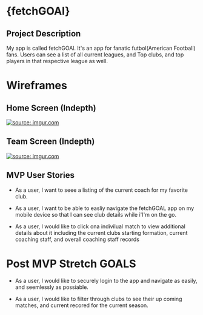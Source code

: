 # {fetchGOAl} 

## Project Description

My app is called fetchGOAl. It's an app for fanatic futbol(American Football) fans. 
Users can see a list of all current leagues, and Top clubs, and top players in that respective league as well.

# Wireframes

## Home Screen (Indepth)
<a href="https://imgur.com/V5azn4L"><img src="https://i.imgur.com/V5azn4L.png" title="source: imgur.com" /></a>


## Team Screen (Indepth)

<a href="https://imgur.com/omMvsi3"><img src="https://i.imgur.com/omMvsi3.png" title="source: imgur.com" /></a>

## MVP User Stories 

* As a user, I want to seee a listing of the current coach for my favorite club. 

* As a user, I want to be able to easliy navigate the fetchGOAL app on my mobile device so that I can see club details while i'I'm on the go.

* As a user, I would like to click ona indivilual match to view additional details about it including the current clubs starting formation, current coaching staff, and overall coaching staff records

# Post MVP Stretch GOALS

* As a user, I would like to securely login to the app and navigate as easily, and seemlessly as possiable. 

* As a user, I would like to filter through clubs to see their up coming matches, and current recored for the current season. 
